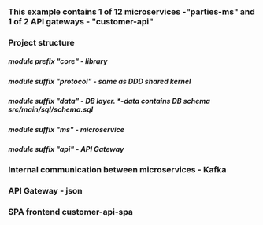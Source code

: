 ### This example contains 1 of 12 microservices -"parties-ms" and 1 of 2 API gateways - "customer-api"

### Project structure

##### module prefix "core" - library  
##### module suffix "protocol" - same as DDD shared kernel
##### module suffix "data" - DB layer. *-data contains DB schema src/main/sql/schema.sql 
##### module suffix "ms" - microservice
##### module suffix "api" - API Gateway

### Internal communication between microservices - Kafka
### API Gateway - json

### SPA frontend customer-api-spa

